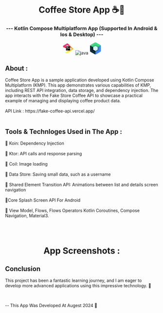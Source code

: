 <h1 align="center">Coffee Store App ☕📱</h1>
<h3 align="center" > --- Kotlin Compose Multiplatform App (Supported In Android & Ios & Desktop)  ---</h3>

<p align="center"> <img src="https://github.com/devicons/devicon/blob/master/icons/jetbrains/jetbrains-original.svg" alt="android" width="40" height="40"/> <img src="https://www.vectorlogo.zone/logos/kotlinlang/kotlinlang-icon.svg" alt="java" width="40" height="40"/> <img src="https://github.com/devicons/devicon/blob/master/icons/jetpackcompose/jetpackcompose-original.svg" alt="opencv" width="40" height="40"/>
  
<h2 align="left">About :</h2>
Coffee Store App is a sample application developed using Kotlin Compose Multiplatform (KMP). This app demonstrates various capabilities of KMP, including REST API integration, data storage, and dependency injection. The app interacts with the Fake Store Coffee API to showcase a practical example of managing and displaying coffee product data.
<br></br>
API Link : https://fake-coffee-api.vercel.app/
<br></br>

<h2 align="left">Tools & Technloges Used in The App : </h2>

🌟 Koin: Dependency Injection<br></br>
🌟 Ktor: API calls and response parsing<br></br>
🌟 Coil: Image loading<br></br>
🌟 Data Store: Saving small data, such as a username<br></br>
🌟 Shared Element Transition API: Animations between list and details screen navigation<br></br>
🌟Core Splash Screen API For Android<br></br>
🌟 View Model, Flows, Flows Operators Kotlin Coroutines, Compose Navigation, Material3.<br></br>
<br></br>
<h1 align="center">App Screenshots : </h1>


<h2 align="left">Conclusion</h2>
This project has been a fantastic learning journey, and I am eager to develop more advanced applications using this impressive technology. 🤩

<br></br>
-- This App Was Developed At Augest 2024 📅
<br></br>

